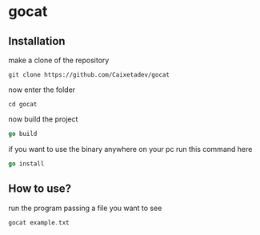 # gocat

## Installation

make a clone of the repository

```
git clone https://github.com/Caixetadev/gocat
```

now enter the folder

```
cd gocat
```

now build the project

```go
go build
```

if you want to use the binary anywhere on your pc run this command here

```go
go install
```

## How to use?

run the program passing a file you want to see

```go
gocat example.txt
```
